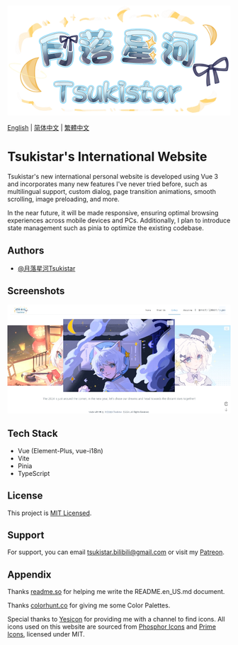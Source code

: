 ![Logo](./public/assets/image/logo.png)

[English](./README.md) | [简体中文](./README.zh_CN.md) | [繁體中文](./README.zh_TW.md)

# Tsukistar's International Website

Tsukistar's new international personal website is developed using Vue 3 and incorporates many new features I've never tried before, such as multilingual support, custom dialog, page transition animations, smooth scrolling, image preloading, and more.

In the near future, it will be made responsive, ensuring optimal browsing experiences across mobile devices and PCs. Additionally, I plan to introduce state management such as pinia to optimize the existing codebase.

## Authors

- [@月落星河Tsukistar](https://www.github.com/Tsukistar)

## Screenshots

![App Screenshot](./public/assets/image/Screenshot.jpg)

## Tech Stack

- Vue (Element-Plus, vue-i18n)
- Vite
- Pinia 
- TypeScript

## License

This project is [MIT Licensed](https://choosealicense.com/licenses/mit/).


## Support

For support, you can email tsukistar.bilibili@gmail.com or visit my [Patreon](https://tsukistar.cc/patreon).


## Appendix

Thanks [readme.so](https://readme.so/) for helping me write the README.en_US.md document.

Thanks [colorhunt.co](https://colorhunt.co/) for giving me some Color Palettes.

Special thanks to [Yesicon](https://yesicon.app) for providing me with a channel to find icons. All icons used on this website are sourced from [Phosphor Icons](https://github.com/phosphor-icons/core) and [Prime Icons](https://github.com/primefaces/primeicons), licensed under MIT.
